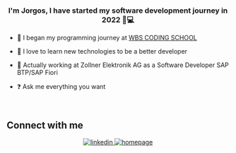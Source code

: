 
### <div align="center">I'm Jorgos, I have started my software development journey in 2022 🌱💻</div>  
  

- 🔭 I began my programming journey at [WBS CODING SCHOOL](https://www.wbscodingschool.com/web-app-development-bootcamp/)  
  

- 🌱 I love to learn new technologies to be a better developer

  
- 🌱 Actually working at Zollner Elektronik AG as a Software Developer SAP BTP/SAP Fiori
  

- ❓ Ask me everything you want  
    

<br/>  


## Connect with me  
<div align="center">
<a href="https://linkedin.com/in/jorgos-papapostolu" target="_blank">
<img src=https://img.shields.io/badge/linkedin-%231E77B5.svg?&style=for-the-badge&logo=linkedin&logoColor=white alt=linkedin style="margin-bottom: 5px;" />
</a>  
  <a href="https://www.jorgos.dev" target="_blank">
<img src=https://img.shields.io/badge/homepage-purple?logo=javascript&style=for-the-badge&logo=user&logoColor=white alt=homepage style="margin-bottom: 5px;" />
</a> 
</div>  
  
